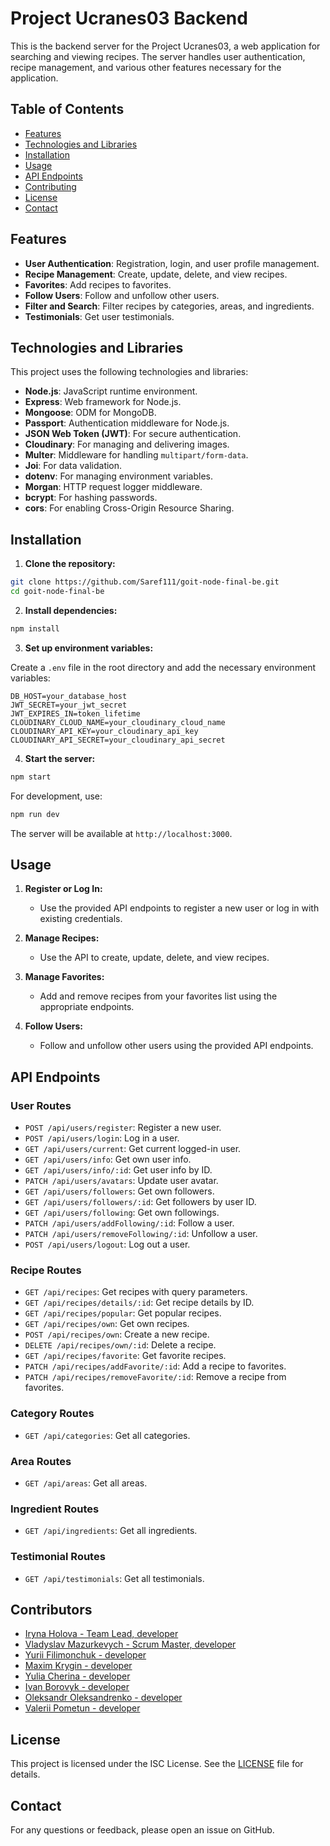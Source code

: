 # Project Ucranes03 Backend

This is the backend server for the Project Ucranes03, a web application for searching and viewing recipes. The server handles user authentication, recipe management, and various other features necessary for the application.

## Table of Contents

- [Features](#features)
- [Technologies and Libraries](#technologies-and-libraries)
- [Installation](#installation)
- [Usage](#usage)
- [API Endpoints](#api-endpoints)
- [Contributing](#contributing)
- [License](#license)
- [Contact](#contact)

## Features

- **User Authentication**: Registration, login, and user profile management.
- **Recipe Management**: Create, update, delete, and view recipes.
- **Favorites**: Add recipes to favorites.
- **Follow Users**: Follow and unfollow other users.
- **Filter and Search**: Filter recipes by categories, areas, and ingredients.
- **Testimonials**: Get user testimonials.

## Technologies and Libraries

This project uses the following technologies and libraries:

- **Node.js**: JavaScript runtime environment.
- **Express**: Web framework for Node.js.
- **Mongoose**: ODM for MongoDB.
- **Passport**: Authentication middleware for Node.js.
- **JSON Web Token (JWT)**: For secure authentication.
- **Cloudinary**: For managing and delivering images.
- **Multer**: Middleware for handling `multipart/form-data`.
- **Joi**: For data validation.
- **dotenv**: For managing environment variables.
- **Morgan**: HTTP request logger middleware.
- **bcrypt**: For hashing passwords.
- **cors**: For enabling Cross-Origin Resource Sharing.

## Installation

1. **Clone the repository:**
```sh
git clone https://github.com/Saref111/goit-node-final-be.git
cd goit-node-final-be
```

2. **Install dependencies:**
```sh
npm install
```

3. **Set up environment variables:**

Create a `.env` file in the root directory and add the necessary environment variables:
```env
DB_HOST=your_database_host
JWT_SECRET=your_jwt_secret
JWT_EXPIRES_IN=token_lifetime
CLOUDINARY_CLOUD_NAME=your_cloudinary_cloud_name
CLOUDINARY_API_KEY=your_cloudinary_api_key
CLOUDINARY_API_SECRET=your_cloudinary_api_secret
```

4. **Start the server:**
```sh
npm start
```

For development, use:
```sh
npm run dev
```

The server will be available at `http://localhost:3000`.

## Usage

1. **Register or Log In:**
    - Use the provided API endpoints to register a new user or log in with existing credentials.

2. **Manage Recipes:**
    - Use the API to create, update, delete, and view recipes.

3. **Manage Favorites:**
    - Add and remove recipes from your favorites list using the appropriate endpoints.

4. **Follow Users:**
    - Follow and unfollow other users using the provided API endpoints.

## API Endpoints

### User Routes

- `POST /api/users/register`: Register a new user.
- `POST /api/users/login`: Log in a user.
- `GET /api/users/current`: Get current logged-in user.
- `GET /api/users/info`: Get own user info.
- `GET /api/users/info/:id`: Get user info by ID.
- `PATCH /api/users/avatars`: Update user avatar.
- `GET /api/users/followers`: Get own followers.
- `GET /api/users/followers/:id`: Get followers by user ID.
- `GET /api/users/following`: Get own followings.
- `PATCH /api/users/addFollowing/:id`: Follow a user.
- `PATCH /api/users/removeFollowing/:id`: Unfollow a user.
- `POST /api/users/logout`: Log out a user.

### Recipe Routes

- `GET /api/recipes`: Get recipes with query parameters.
- `GET /api/recipes/details/:id`: Get recipe details by ID.
- `GET /api/recipes/popular`: Get popular recipes.
- `GET /api/recipes/own`: Get own recipes.
- `POST /api/recipes/own`: Create a new recipe.
- `DELETE /api/recipes/own/:id`: Delete a recipe.
- `GET /api/recipes/favorite`: Get favorite recipes.
- `PATCH /api/recipes/addFavorite/:id`: Add a recipe to favorites.
- `PATCH /api/recipes/removeFavorite/:id`: Remove a recipe from favorites.

### Category Routes

- `GET /api/categories`: Get all categories.

### Area Routes

- `GET /api/areas`: Get all areas.

### Ingredient Routes

- `GET /api/ingredients`: Get all ingredients.

### Testimonial Routes

- `GET /api/testimonials`: Get all testimonials.

## Contributors

- [Iryna Holova - Team Lead, developer](https://github.com/Iryna-Holova)
- [Vladyslav Mazurkevych - Scrum Master, developer](https://github.com/mazurkevych30)
- [Yurii Filimonchuk - developer](https://github.com/filimon4uck)
- [Maxim Krygin - developer](https://github.com/Maxus94)
- [Yulia Cherina - developer](https://github.com/dianatima)
- [Ivan Borovyk - developer](https://github.com/Saref111)
- [Oleksandr Oleksandrenko - developer](https://github.com/lexandr10)
- [Valerii Pometun - developer](https://github.com/Valerii2022)

## License

This project is licensed under the ISC License. See the [LICENSE](./LICENSE.md) file for details.

## Contact

For any questions or feedback, please open an issue on GitHub.

